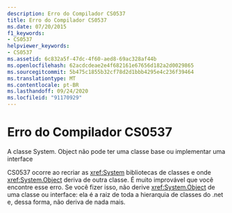 ```yaml
---
description: Erro do Compilador CS0537
title: Erro do Compilador CS0537
ms.date: 07/20/2015
f1_keywords:
- CS0537
helpviewer_keywords:
- CS0537
ms.assetid: 6c832a5f-47dc-4f60-aed8-69ac328af44b
ms.openlocfilehash: 62acdcdeae2e4f682161e67656d182a2d0029865
ms.sourcegitcommit: 5b475c1855b32cf78d2d1bbb4295e4c236f39464
ms.translationtype: MT
ms.contentlocale: pt-BR
ms.lasthandoff: 09/24/2020
ms.locfileid: "91170929"
---
```

# <a name="compiler-error-cs0537"></a>Erro do Compilador CS0537

A classe System. Object não pode ter uma classe base ou implementar uma interface  
  
 CS0537 ocorre ao recriar as <xref:System> bibliotecas de classes e onde <xref:System.Object> deriva de outra classe. É muito improvável que você encontre esse erro. Se você fizer isso, não derive <xref:System.Object> de uma classe ou interface: ela é a raiz de toda a hierarquia de classes do .net e, dessa forma, não deriva de nada mais.

